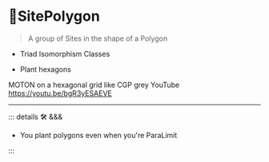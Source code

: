 # 🔻<via>SitePolygon</via>

> A group of Sites in the shape of a Polygon

- Triad Isomorphism Classes

- Plant hexagons

MOTON on a hexagonal grid like CGP grey YouTube
<https://youtu.be/bgR3yESAEVE>

---

<!-- =================================================== -->
<!-- =================================================== -->
<!-- =================================================== -->
<!-- =================================================== -->
<!-- =================================================== -->
::: details 🛠 <dev>&&&</dev>

- You plant polygons even when you're ParaLimit

:::
